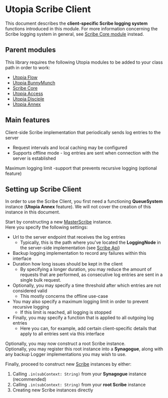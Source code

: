 # Utopia Scribe Client
This document describes the **client-specific Scribe logging system** functions introduced in this module. 
For more information concerning the Scribe logging system in general, see 
[Scribe Core module](https://github.com/Mikkomario/Utopia-Scala/tree/master/Scribe/Scribe-Core) instead.

## Parent modules
This library requires the following Utopia modules to be added to your class path in order to work:
- [Utopia Flow](https://github.com/Mikkomario/Utopia-Scala/tree/master/Flow)
- [Utopia BunnyMunch](https://github.com/Mikkomario/Utopia-Scala/tree/master/BunnyMunch)
- [Scribe Core](https://github.com/Mikkomario/Utopia-Scala/tree/master/Scribe/Scribe-Core)
- [Utopia Access](https://github.com/Mikkomario/Utopia-Scala/tree/master/Access)
- [Utopia Disciple](https://github.com/Mikkomario/Utopia-Scala/tree/master/Disciple)
- [Utopia Annex](https://github.com/Mikkomario/Utopia-Scala/tree/master/Annex)

## Main features
Client-side Scribe implementation that periodically sends log entries to the server
- Request intervals and local caching may be configured
- Supports offline mode - log entries are sent when connection with the server is established

Maximum logging limit -support that prevents recursive logging (optional feature)

## Setting up Scribe Client
In order to use the Scribe Client, you first need a functioning **QueueSystem** instance (**Utopia Annex** feature). 
We will not cover the creation of this instance in this document.

Start by constructing a new 
[MasterScribe](https://github.com/Mikkomario/Utopia-Scala/blob/master/Scribe/Scribe-Client/src/utopia/scribe/client/controller/logging/MasterScribe.scala) 
instance.  
Here you specify the following settings:
- Url to the server endpoint that receives the log entries
  - Typically, this is the path where you've located the **LoggingNode** in the server-side implementation 
    (see [Scribe Api](https://github.com/Mikkomario/Utopia-Scala/tree/master/Scribe/Scribe-Api))
- Backup logging implementation to record any failures within this interface
- Duration how long issues should be kept in the client
  - By specifying a longer duration, you may reduce the amount of requests that are performed, 
    as consecutive log entries are sent in a single bulk request.
- Optionally, you may specify a time threshold after which entries are not considered valid
  - This mostly concerns the offline use-case
- You may also specify a maximum logging limit in order to prevent recursive logging
  - If this limit is reached, all logging is stopped
- Finally, you may specify a function that is applied to all outgoing log entries
  - Here you can, for example, add certain client-specific details that apply to all entries sent via this interface

Optionally, you may now construct a root Scribe instance.  
Optionally, you may register this root instance into a **Synagogue**, along with any backup Logger implementations 
you may wish to use.

Finally, proceed to construct new 
[Scribe](https://github.com/Mikkomario/Utopia-Scala/blob/master/Scribe/Scribe-Client/src/utopia/scribe/client/controller/logging/Scribe.scala) 
instances by either:
1. Calling `.in(subContext: String)` from your **Synagogue** instance (recommended)
2. Calling `.in(subContext: String)` from your **root Scribe** instance
3. Creating new Scribe instances directly